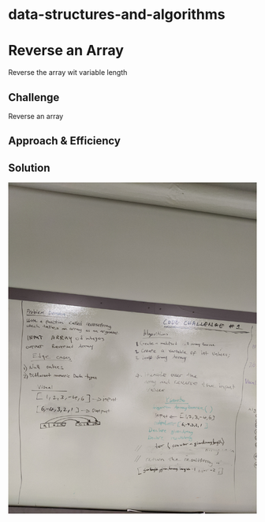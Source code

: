 # data-structures-and-algorithms
# Reverse an Array
Reverse the array wit variable length
## Challenge
Reverse an array
## Approach & Efficiency
<!-- What approach did you take? Why? What is the Big O space/time for this approach? -->

## Solution
![Image description](/code401challenges/assets/ArrayReverse.jpg)

